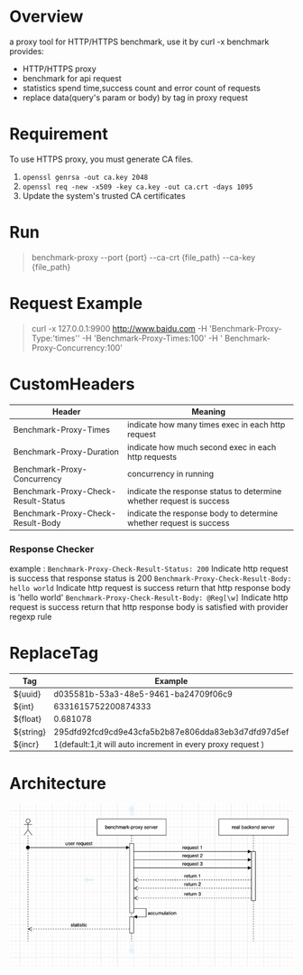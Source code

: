 # Overview

a proxy tool for HTTP/HTTPS benchmark, use it by curl -x
benchmark provides:

- HTTP/HTTPS proxy
- benchmark for api request
- statistics spend time,success count and error count of requests
- replace data(query's param or body) by tag in proxy request

# Requirement

To use HTTPS proxy, you must generate CA files.
1. `openssl genrsa -out ca.key 2048`
2. `openssl req -new -x509 -key ca.key -out ca.crt -days 1095`
3. Update the system's trusted CA certificates


# Run

> benchmark-proxy --port {port} --ca-crt {file_path} --ca-key {file_path}

# Request Example

> curl -x 127.0.0.1:9900 http://www.baidu.com -H 'Benchmark-Proxy-Type:'times'' -H 'Benchmark-Proxy-Times:100' -H '
> Benchmark-Proxy-Concurrency:100'

# CustomHeaders

| Header                              | Meaning                                                              |
|-------------------------------------|----------------------------------------------------------------------|
| Benchmark-Proxy-Times               | indicate how many times exec in each http request                    |
| Benchmark-Proxy-Duration            | indicate how much second exec in each http requests                  |
| Benchmark-Proxy-Concurrency         | concurrency in running                                               |
| Benchmark-Proxy-Check-Result-Status | indicate the response status to determine whether request is success |
| Benchmark-Proxy-Check-Result-Body   | indicate the response body to determine whether request is success   |

### Response Checker
example : 
`Benchmark-Proxy-Check-Result-Status: 200` Indicate http request is success that response status is 200 
`Benchmark-Proxy-Check-Result-Body: hello world` Indicate http request is success return that http response body is 'hello world'
`Benchmark-Proxy-Check-Result-Body: @Reg[\w]` Indicate http request is success return that http response body is satisfied with provider regexp rule


# ReplaceTag

| Tag       | Example                                                     |
|-----------|-------------------------------------------------------------|
| ${uuid}   | d035581b-53a3-48e5-9461-ba24709f06c9                        |
| ${int}    | 6331615752200874333                                         |
| ${float}  | 0.681078                                                    |
| ${string} | 295dfd92fcd9cd9e43cfa5b2b87e806dda83eb3d7dfd97d5ef          |
| ${incr}   | 1(default:1,it will auto increment in every proxy request ) |

# Architecture

![alt 数据流图](./doc/benchmark-proxy.png)